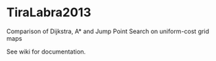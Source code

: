 TiraLabra2013
=============================

Comparison of Dijkstra, A* and Jump Point Search on uniform-cost grid maps

See wiki for documentation.
